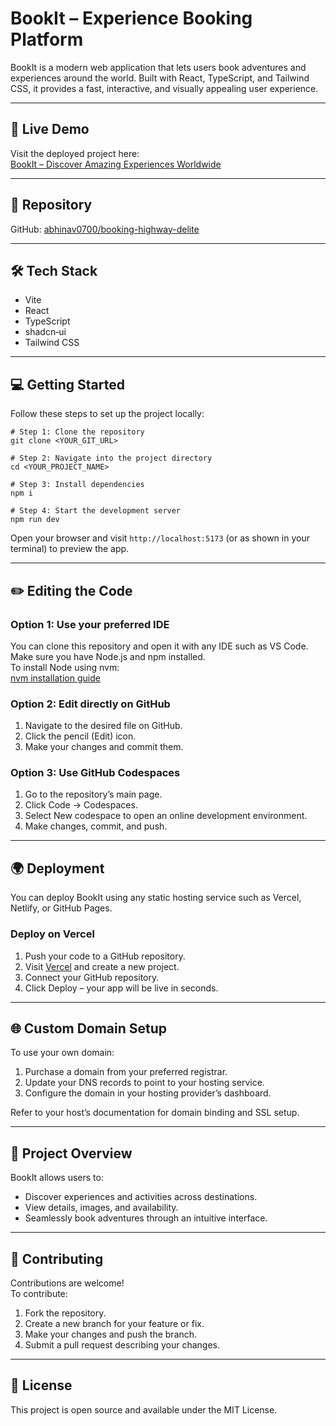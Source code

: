 # BookIt – Experience Booking Platform  

BookIt is a modern web application that lets users book adventures and experiences around the world. Built with React, TypeScript, and Tailwind CSS, it provides a fast, interactive, and visually appealing user experience.

---

## 🚀 Live Demo  
Visit the deployed project here:  
[BookIt – Discover Amazing Experiences Worldwide](https://booking-highway-delite-uonh.vercel.app/)

---

## 🧭 Repository  
GitHub: [abhinav0700/booking-highway-delite](https://github.com/abhinav0700/booking-highway-delite)

---

## 🛠️ Tech Stack  

- Vite  
- React  
- TypeScript  
- shadcn‑ui  
- Tailwind CSS  

---

## 💻 Getting Started  

Follow these steps to set up the project locally:  

```
# Step 1: Clone the repository
git clone <YOUR_GIT_URL>

# Step 2: Navigate into the project directory
cd <YOUR_PROJECT_NAME>

# Step 3: Install dependencies
npm i

# Step 4: Start the development server
npm run dev
```

Open your browser and visit `http://localhost:5173` (or as shown in your terminal) to preview the app.

---

## ✏️ Editing the Code  

### Option 1: Use your preferred IDE  
You can clone this repository and open it with any IDE such as VS Code. Make sure you have Node.js and npm installed.  
To install Node using nvm:  
[nvm installation guide](https://github.com/nvm-sh/nvm#installing-and-updating)

### Option 2: Edit directly on GitHub  
1. Navigate to the desired file on GitHub.  
2. Click the pencil (Edit) icon.  
3. Make your changes and commit them.

### Option 3: Use GitHub Codespaces  
1. Go to the repository’s main page.  
2. Click Code → Codespaces.  
3. Select New codespace to open an online development environment.  
4. Make changes, commit, and push.

---

## 🌍 Deployment  

You can deploy BookIt using any static hosting service such as Vercel, Netlify, or GitHub Pages.

### Deploy on Vercel  
1. Push your code to a GitHub repository.  
2. Visit [Vercel](https://vercel.com/) and create a new project.  
3. Connect your GitHub repository.  
4. Click Deploy – your app will be live in seconds.

---

## 🌐 Custom Domain Setup  

To use your own domain:  
1. Purchase a domain from your preferred registrar.  
2. Update your DNS records to point to your hosting service.  
3. Configure the domain in your hosting provider’s dashboard.  

Refer to your host’s documentation for domain binding and SSL setup.

---

## 🧩 Project Overview  

BookIt allows users to:  
- Discover experiences and activities across destinations.  
- View details, images, and availability.  
- Seamlessly book adventures through an intuitive interface.  

---

## 🤝 Contributing  

Contributions are welcome!  
To contribute:  
1. Fork the repository.  
2. Create a new branch for your feature or fix.  
3. Make your changes and push the branch.  
4. Submit a pull request describing your changes.

---

## 📄 License  

This project is open source and available under the MIT License.
```
